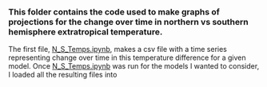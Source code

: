 ### This folder contains the code used to make graphs of projections for the change over time in northern vs southern hemisphere extratropical temperature. 
The first file, [N_S_Temps.ipynb](https://github.com/austinbennysmith/CMIP6/blob/main/EEPS_1430/N_S_Temps/N_S_Temps.ipynb), makes a csv file with a time series representing change over time in this temperature difference for a given model. Once [N_S_Temps.ipynb](https://github.com/austinbennysmith/CMIP6/blob/main/EEPS_1430/N_S_Temps/N_S_Temps.ipynb) was run for the models I wanted to consider, I loaded all the resulting files into 
